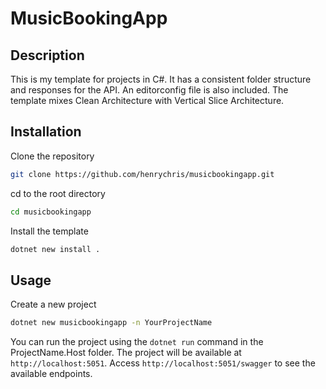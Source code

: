 # MusicBookingApp

## Description

This is my template for projects in C#. It has a consistent folder structure and responses for the API. An editorconfig file is also included. The template mixes Clean  Architecture with Vertical Slice Architecture.  

## Installation
Clone the repository  

```bash
git clone https://github.com/henrychris/musicbookingapp.git
```

cd to the root directory  

```bash
cd musicbookingapp
```

Install the template
```bash
dotnet new install .
```

## Usage

Create a new project
```bash
dotnet new musicbookingapp -n YourProjectName
```
You can run the project using the `dotnet run` command in the ProjectName.Host folder. The project will be available at `http://localhost:5051`.
Access `http://localhost:5051/swagger` to see the available endpoints.
